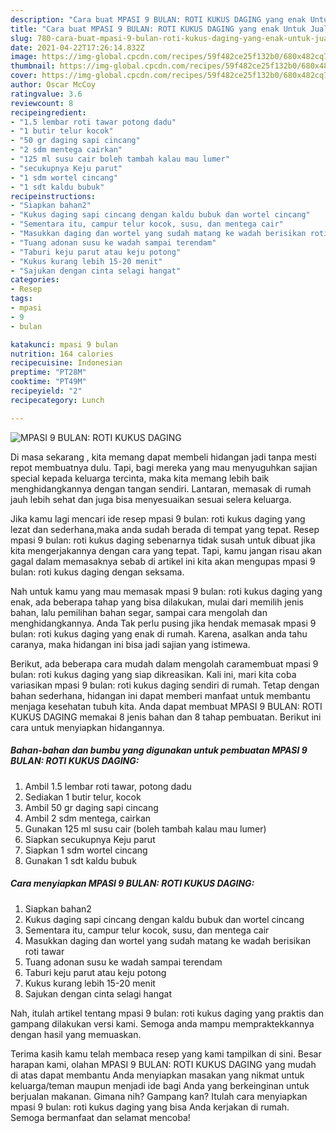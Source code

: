 ```yaml
---
description: "Cara buat MPASI 9 BULAN: ROTI KUKUS DAGING yang enak Untuk Jualan"
title: "Cara buat MPASI 9 BULAN: ROTI KUKUS DAGING yang enak Untuk Jualan"
slug: 780-cara-buat-mpasi-9-bulan-roti-kukus-daging-yang-enak-untuk-jualan
date: 2021-04-22T17:26:14.832Z
image: https://img-global.cpcdn.com/recipes/59f482ce25f132b0/680x482cq70/mpasi-9-bulan-roti-kukus-daging-foto-resep-utama.jpg
thumbnail: https://img-global.cpcdn.com/recipes/59f482ce25f132b0/680x482cq70/mpasi-9-bulan-roti-kukus-daging-foto-resep-utama.jpg
cover: https://img-global.cpcdn.com/recipes/59f482ce25f132b0/680x482cq70/mpasi-9-bulan-roti-kukus-daging-foto-resep-utama.jpg
author: Oscar McCoy
ratingvalue: 3.6
reviewcount: 8
recipeingredient:
- "1.5 lembar roti tawar potong dadu"
- "1 butir telur kocok"
- "50 gr daging sapi cincang"
- "2 sdm mentega cairkan"
- "125 ml susu cair boleh tambah kalau mau lumer"
- "secukupnya Keju parut"
- "1 sdm wortel cincang"
- "1 sdt kaldu bubuk"
recipeinstructions:
- "Siapkan bahan2"
- "Kukus daging sapi cincang dengan kaldu bubuk dan wortel cincang"
- "Sementara itu, campur telur kocok, susu, dan mentega cair"
- "Masukkan daging dan wortel yang sudah matang ke wadah berisikan roti tawar"
- "Tuang adonan susu ke wadah sampai terendam"
- "Taburi keju parut atau keju potong"
- "Kukus kurang lebih 15-20 menit"
- "Sajukan dengan cinta selagi hangat"
categories:
- Resep
tags:
- mpasi
- 9
- bulan

katakunci: mpasi 9 bulan 
nutrition: 164 calories
recipecuisine: Indonesian
preptime: "PT28M"
cooktime: "PT49M"
recipeyield: "2"
recipecategory: Lunch

---
```



![MPASI 9 BULAN: ROTI KUKUS DAGING](https://img-global.cpcdn.com/recipes/59f482ce25f132b0/680x482cq70/mpasi-9-bulan-roti-kukus-daging-foto-resep-utama.jpg)

Di masa  sekarang , kita memang dapat membeli hidangan jadi tanpa mesti repot membuatnya dulu. Tapi, bagi mereka yang mau menyuguhkan sajian special kepada keluarga tercinta, maka kita memang lebih baik menghidangkannya dengan tangan sendiri. Lantaran, memasak di rumah jauh lebih sehat dan juga bisa menyesuaikan sesuai selera keluarga.

Jika kamu lagi mencari ide resep mpasi 9 bulan: roti kukus daging yang lezat dan sederhana,maka anda sudah berada di tempat yang tepat. Resep mpasi 9 bulan: roti kukus daging  sebenarnya tidak susah untuk dibuat jika kita mengerjakannya dengan cara yang tepat. Tapi, kamu jangan risau akan gagal dalam memasaknya 
sebab di artikel ini kita akan mengupas mpasi 9 bulan: roti kukus daging dengan seksama.  



Nah untuk kamu yang mau memasak mpasi 9 bulan: roti kukus daging yang enak, ada beberapa tahap yang bisa dilakukan, mulai dari memilih jenis bahan, lalu pemilihan bahan segar, sampai cara mengolah dan menghidangkannya. Anda Tak perlu pusing jika hendak memasak mpasi 9 bulan: roti kukus daging yang enak di rumah. Karena, asalkan anda  tahu caranya, maka hidangan ini bisa jadi sajian yang istimewa.

Berikut, ada beberapa cara mudah dalam mengolah caramembuat mpasi 9 bulan: roti kukus daging yang siap dikreasikan. Kali ini, mari kita coba variasikan mpasi 9 bulan: roti kukus daging sendiri di rumah. Tetap dengan bahan sederhana, hidangan ini dapat memberi manfaat untuk membantu menjaga kesehatan tubuh kita. Anda dapat membuat MPASI 9 BULAN: ROTI KUKUS DAGING memakai 8 jenis bahan dan 8 tahap pembuatan. Berikut ini cara untuk menyiapkan hidangannya.

<!--inarticleads1-->

##### Bahan-bahan dan bumbu yang digunakan untuk pembuatan MPASI 9 BULAN: ROTI KUKUS DAGING:

1. Ambil 1.5 lembar roti tawar, potong dadu
1. Sediakan 1 butir telur, kocok
1. Ambil 50 gr daging sapi cincang
1. Ambil 2 sdm mentega, cairkan
1. Gunakan 125 ml susu cair (boleh tambah kalau mau lumer)
1. Siapkan secukupnya Keju parut
1. Siapkan 1 sdm wortel cincang
1. Gunakan 1 sdt kaldu bubuk




<!--inarticleads2-->

##### Cara menyiapkan MPASI 9 BULAN: ROTI KUKUS DAGING:

1. Siapkan bahan2
1. Kukus daging sapi cincang dengan kaldu bubuk dan wortel cincang
1. Sementara itu, campur telur kocok, susu, dan mentega cair
1. Masukkan daging dan wortel yang sudah matang ke wadah berisikan roti tawar
1. Tuang adonan susu ke wadah sampai terendam
1. Taburi keju parut atau keju potong
1. Kukus kurang lebih 15-20 menit
1. Sajukan dengan cinta selagi hangat




Nah, itulah artikel tentang  mpasi 9 bulan: roti kukus daging  yang praktis dan gampang dilakukan versi kami. Semoga anda mampu mempraktekkannya dengan hasil yang memuaskan. 

Terima kasih kamu telah membaca resep yang kami tampilkan di sini. Besar harapan kami, olahan  MPASI 9 BULAN: ROTI KUKUS DAGING yang mudah di atas dapat membantu Anda menyiapkan masakan yang nikmat untuk keluarga/teman maupun menjadi ide bagi Anda yang berkeinginan untuk berjualan makanan. Gimana nih? Gampang kan? Itulah cara menyiapkan mpasi 9 bulan: roti kukus daging yang bisa Anda kerjakan di rumah. Semoga bermanfaat dan selamat mencoba!

